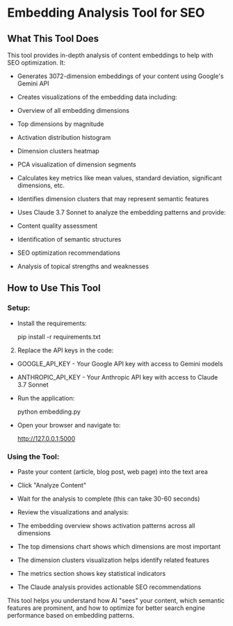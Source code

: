 
# Embedding Analysis Tool for SEO

## What This Tool Does

This tool provides in-depth analysis of content embeddings to help with SEO optimization. It:

-   Generates 3072-dimension embeddings of your content using Google's Gemini API

-   Creates visualizations of the embedding data including:

-   Overview of all embedding dimensions

-   Top dimensions by magnitude

-   Activation distribution histogram

-   Dimension clusters heatmap

-   PCA visualization of dimension segments

-   Calculates key metrics like mean values, standard deviation, significant dimensions, etc.

-   Identifies dimension clusters that may represent semantic features

-   Uses Claude 3.7 Sonnet to analyze the embedding patterns and provide:

-   Content quality assessment

-   Identification of semantic structures

-   SEO optimization recommendations

-   Analysis of topical strengths and weaknesses

## How to Use This Tool

### Setup:

-   Install the requirements:
    
    pip install -r requirements.txt
    

2. Replace the API keys in the code:

-   GOOGLE_API_KEY  - Your Google API key with access to Gemini models

-   ANTHROPIC_API_KEY - Your Anthropic API key with access to Claude 3.7 Sonnet

-   Run the application:
    
    python embedding.py
    

-   Open your browser and navigate to:
    
    http://127.0.0.1:5000
    

### Using the Tool:

-   Paste your content (article, blog post, web page) into the text area

-   Click "Analyze Content"

-   Wait for the analysis to complete (this can take 30-60 seconds)

-   Review the visualizations and analysis:

-   The embedding overview shows activation patterns across all dimensions

-   The top dimensions chart shows which dimensions are most important

-   The dimension clusters visualization helps identify related features

-   The metrics section shows key statistical indicators

-   The Claude analysis provides actionable SEO recommendations

This tool helps you understand how AI "sees" your content, which semantic features are prominent, and how to optimize for better search engine performance based on embedding patterns.
